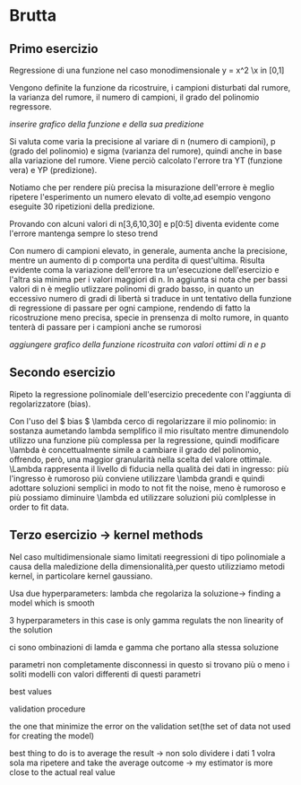 # Brutta

## Primo esercizio

Regressione di una funzione nel caso monodimensionale
y = x^2 \x in [0,1]

Vengono definite la funzione da ricostruire, i campioni disturbati dal rumore, la varianza del rumore, 
il numero di campioni, il grado del polinomio regressore.

_inserire grafico della funzione e della sua predizione_

Si valuta come varia la precisione al variare di n (numero di campioni), p (grado del polinomio) e sigma (varianza del rumore), quindi anche in base alla variazione del rumore.
Viene perciò calcolato l'errore tra YT (funzione vera) e YP (predizione).

Notiamo che per rendere più precisa la misurazione dell'errore è meglio ripetere l'esperimento un numero elevato di volte,ad esempio vengono eseguite 30 ripetizioni della predizione.

Provando con alcuni valori di n[3,6,10,30] e p[0:5] diventa evidente come l'errore mantenga sempre lo steso trend

Con numero di campioni elevato, in generale, aumenta anche la precisione, mentre un aumento di p comporta una perdita di quest'ultima.
Risulta evidente coma la variazione dell'errore tra un'esecuzione dell'esercizio e l'altra sia minima per i valori maggiori di n.
In aggiunta si nota che per bassi valori di n è meglio utlizzare polinomi di grado basso, in quanto un eccessivo numero di gradi di libertà si traduce in unt tentativo della funzione di regressione di passare per ogni campione, rendendo di fatto la ricostruzione meno precisa, specie in prensenza di molto rumore, in quanto tenterà di passare per i campioni anche se rumorosi

_aggiungere grafico della funzione ricostruita con valori ottimi di n e p_

## Secondo esercizio

Ripeto la regressione polinomiale dell'esercizio precedente con l'aggiunta di regolarizzatore (bias).

Con l'uso del $ bias $ \lambda cerco di regolarizzare il mio polinomio: in sostanza aumetando lambda semplifico il mio risultato mentre dimunendolo utilizzo una funzione più complessa per la regressione, quindi modificare \lambda è concettualmente simile a cambiare il grado del polinomio, offrendo, però, una maggior granularità nella scelta del valore ottimale.
\Lambda rappresenta il livello di fiducia nella qualità dei dati in ingresso: più l'ingresso è rumoroso più conviene utilizzare \lambda grandi e quindi adottare soluzioni semplici in modo to not fit the noise, meno è rumoroso e più possiamo diminuire \lambda ed utilizzare soluzioni più comlplesse in order to fit data.

## Terzo esercizio -> kernel methods
Nel caso multidimensionale siamo limitati reegressioni di tipo polinomiale a causa della maledizione della dimensionalità,per questo utilizziamo metodi kernel, in particolare kernel gaussiano.

Usa due hyperparameters: lambda che regolariza la soluzione-> finding a model which is smooth 

3 hyperparameters in this case is only gamma regulats the non linearity of the solution  

ci sono ombinazioni di lamda e gamma che portano alla stessa soluzione

parametri non completamente disconnessi in questo si trovano più o meno i soliti modelli con valori differenti di questi parametri

best values

validation procedure

the one that minimize the error on the validation set(the set of data not used for creating the model)

best thing to do is to average the result -> non solo dividere i dati 1 volra sola ma ripetere and take the average outcome -> my estimator is more close to the actual real value
